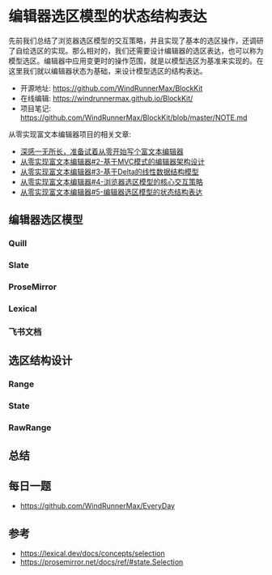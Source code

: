 # 编辑器选区模型的状态结构表达
先前我们总结了浏览器选区模型的交互策略，并且实现了基本的选区操作，还调研了自绘选区的实现。那么相对的，我们还需要设计编辑器的选区表达，也可以称为模型选区。编辑器中应用变更时的操作范围，就是以模型选区为基准来实现的。在这里我们就以编辑器状态为基础，来设计模型选区的结构表达。

- 开源地址: <https://github.com/WindRunnerMax/BlockKit>
- 在线编辑: <https://windrunnermax.github.io/BlockKit/>
- 项目笔记: <https://github.com/WindRunnerMax/BlockKit/blob/master/NOTE.md>

从零实现富文本编辑器项目的相关文章:

- [深感一无所长，准备试着从零开始写个富文本编辑器](./从零设计实现富文本编辑器.md)
- [从零实现富文本编辑器#2-基于MVC模式的编辑器架构设计](./基于MVC模式的编辑器架构设计.md)
- [从零实现富文本编辑器#3-基于Delta的线性数据结构模型](./基于Delta的线性数据结构模型.md)
- [从零实现富文本编辑器#4-浏览器选区模型的核心交互策略](./浏览器选区模型的核心交互策略.md)
- [从零实现富文本编辑器#5-编辑器选区模型的状态结构表达](./编辑器选区模型的状态结构表达.md)

## 编辑器选区模型

### Quill

### Slate

### ProseMirror

### Lexical

### 飞书文档

## 选区结构设计

### Range

### State

### RawRange

## 总结

## 每日一题

- <https://github.com/WindRunnerMax/EveryDay>

## 参考

- <https://lexical.dev/docs/concepts/selection>
- <https://prosemirror.net/docs/ref/#state.Selection>
